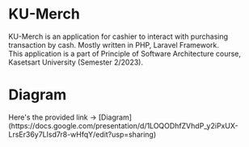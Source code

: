 <h1> KU-Merch </h1>
KU-Merch is an application for cashier to interact with purchasing transaction by cash. Mostly written in PHP, Laravel Framework.
<br>
This application is a part of Principle of Software Architecture course, Kasetsart University (Semester 2/2023).

<h1> Diagram </h1>
Here's the provided link -> [Diagram](https://docs.google.com/presentation/d/1LOQODhfZVhdP_y2iPxUX-LrsEr36y7LIsd7r8-wHfqY/edit?usp=sharing)
